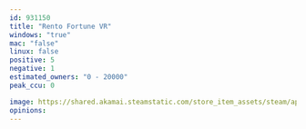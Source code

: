 ```yaml
---
id: 931150
title: "Rento Fortune VR"
windows: "true"
mac: "false"
linux: false
positive: 5
negative: 1
estimated_owners: "0 - 20000"
peak_ccu: 0

image: https://shared.akamai.steamstatic.com/store_item_assets/steam/apps/931150/header.jpg?t=1667023831
opinions:
---
```


